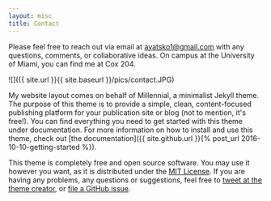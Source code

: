 ```yaml
---
layout: misc
title: Contact
---
```

Please feel free to reach out via email at ayatsko1@gmail.com with any questions, comments, or collaborative ideas. On campus at the University of Miami, you can find me at Cox 204.

![]({{ site.url }}{{ site.baseurl }}/pics/contact.JPG)

My website layout comes on behalf of Millennial, a minimalist Jekyll theme. The purpose of this theme is to provide a simple, clean, content-focused publishing platform for your publication site or blog (not to mention, it's free!). You can find everything you need to get started with this theme under documentation. For more information on how to install and use this theme, check out [the documentation]({{ site.github.url }}{% post_url 2016-10-10-getting-started %}).

This theme is completely free and open source software. You may use it however you want, as it is distributed under the [MIT License](http://choosealicense.com/licenses/mit/). If you are having any problems, any questions or suggestions, feel free to [tweet at the theme creator](https://twitter.com/intent/tweet?text=My%question%about%Millennial%is:%&amp;via=paululele), or [file a GitHub issue](https://github.com/lenpaul/Millennial/issues/new).
